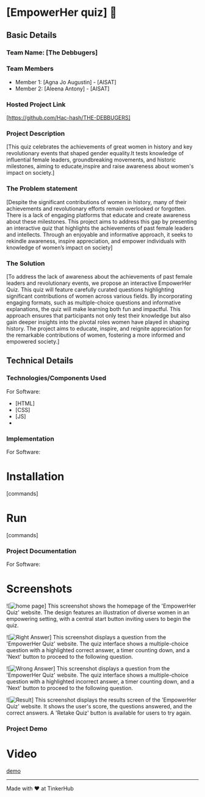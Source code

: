 # [EmpowerHer quiz] 🎯


## Basic Details
### Team Name: [The Debbugers]


### Team Members
- Member 1: [Agna Jo Augustin] - [AISAT]
- Member 2: [Aleena Antony] - [AISAT]


### Hosted Project Link
[https://github.com/Hac-hash/THE-DEBBUGERS]

### Project Description
[This quiz celebrates the achievements of great women in history and key revolutionary events that shaped gender equality.It tests knowledge of influential female leaders, groundbreaking movements, and historic milestones, aiming to educate,inspire and raise awareness about women's impact on society.]

### The Problem statement
[Despite the significant contributions of women in history, many of their achievements and revolutionary efforts remain overlooked or forgotten. There is a lack of engaging platforms that educate and create awareness about these milestones. This project aims to address this gap by presenting an interactive quiz that highlights the achievements of past female leaders and intellects. Through an enjoyable and informative approach, it seeks to rekindle awareness, inspire appreciation, and empower individuals with knowledge of women’s impact on society]

### The Solution
[To address the lack of awareness about the achievements of past female leaders and revolutionary events, we propose an interactive EmpowerHer Quiz. This quiz will feature carefully curated questions highlighting significant contributions of women across various fields. By incorporating engaging formats, such as multiple-choice questions and informative explanations, the quiz will make learning both fun and impactful. This approach ensures that participants not only test their knowledge but also gain deeper insights into the pivotal roles women have played in shaping history. The project aims to educate, inspire, and reignite appreciation for the remarkable contributions of women, fostering a more informed and empowered society.]

## Technical Details
### Technologies/Components Used
For Software:
- [HTML]
- [CSS]
- [JS]
- 

### Implementation
For Software:
# Installation
[commands]

# Run
[commands]

### Project Documentation
For Software:

# Screenshots 
![![home page](https://github.com/user-attachments/assets/e425e5fb-ae0f-4ec8-971f-2d1aed6d195b)]
This screenshot shows the homepage of the 'EmpowerHer Quiz' website. The design features an illustration of diverse women in an empowering setting, with a central start button inviting users to begin the quiz.


![![Right Answer](https://github.com/user-attachments/assets/7afa56c9-5af9-455f-985c-516dc0bec1a6)]
This screenshot displays a question from the 'EmpowerHer Quiz' website. The quiz interface shows a multiple-choice question with a highlighted correct answer, a timer counting down, and a 'Next' button to proceed to the following question.



![![Wrong Answer](https://github.com/user-attachments/assets/6d51eefb-2a5c-4fbc-8fa5-4dd02e1ddf78)]
This screenshot displays a question from the 'EmpowerHer Quiz' website. The quiz interface shows a multiple-choice question with a highlighted incorrect answer, a timer counting down, and a 'Next' button to proceed to the following question.




![![Result](https://github.com/user-attachments/assets/67aef30e-96c1-4e2c-9495-23df17f8361a)]
This screenshot displays the results screen of the 'EmpowerHer Quiz' website. It shows the user's score, the questions answered, and the correct answers. A 'Retake Quiz' button is available for users to try again.




### Project Demo
# Video
[demo](https://drive.google.com/file/d/1vrPEVr9AmellVEpFbjLCFMZHy314lNi7/view?usp=drive_link)


---
Made with ❤️ at TinkerHub
